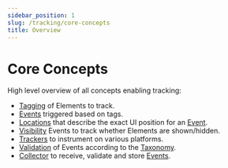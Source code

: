 ```yaml
---
sidebar_position: 1
slug: /tracking/core-concepts
title: Overview
---
```


# Core Concepts

High level overview of all concepts enabling tracking:
* [Tagging](/tracking/core-concepts/tagging.md) of Elements to track.
* [Events](/tracking/core-concepts/events.md) triggered based on tags.
* [Locations](/tracking/core-concepts/locations.md) that describe the exact UI position for an 
  [Event](/tracking/core-concepts/events.md).
* [Visibility](/tracking/core-concepts/visibility.md) Events to track whether Elements are shown/hidden.
* [Trackers](/tracking/core-concepts/trackers.md) to instrument on various platforms.
* [Validation](/tracking/core-concepts/validation.md) of Events according to the 
  [Taxonomy](//taxonomy/introduction.md).
* [Collector](/tracking/core-concepts/validation.md) to receive, validate and store 
  [Events](/tracking/core-concepts/events.md).

